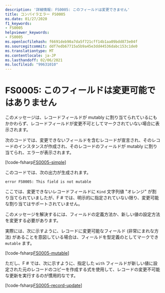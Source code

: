 ```yaml
---
description: '詳細情報: FS0005: このフィールドは変更できません'
title: コンパイラエラー FS0005
ms.date: 01/27/2020
f1_keywords:
- FS0005
helpviewer_keywords:
- FS0005
ms.openlocfilehash: f6691deb90a7da5f721cff14b1aa09bdd873e04f
ms.sourcegitcommit: ddf7edb67715a5b9a45e3dd44536dabc153c1de0
ms.translationtype: MT
ms.contentlocale: ja-JP
ms.lasthandoff: 02/06/2021
ms.locfileid: "99631010"
---
```

# <a name="fs0005-this-field-is-not-mutable"></a>FS0005: このフィールドは変更可能ではありません

このメッセージは、レコードフィールドが mutably に割り当てられているにもかかわらず、レコードフィールドが変更不可としてマークされていない場合に表示されます。

次のコードでは、変更できないフィールドを含むレコードが宣言され、そのレコードのインスタンスが作成され、そのレコードのフィールドが mutably に割り当てられ、エラーが表示されます。

[!code-fsharp[FS0005-simple](~/samples/snippets/fsharp/compiler-messages/fs0005.fsx#L2-L8)]

このコードでは、次の出力が生成されます。

```text
error FS0005: This field is not mutable
```

ここでは、変更できないレコードフィールドに `Kind` 文字列値 "オレンジ" が割り当てられていましたが、F # では、明示的に指定されていない限り、変更可能な割り当てはサポートされていません。

このメッセージを解決するには、フィールドの定義方法か、新しい値の設定方法を変更する必要があります。

実際には、次に示すように、レコードに変更可能なフィールド (非常にまれな方法) があることを意図している場合は、フィールドを型定義のとしてマークでき `mutable` ます。

[!code-fsharp[FS0005-mutable](~/samples/snippets/fsharp/compiler-messages/fs0005.fsx#L11-L17)]

ただし、F # では、次に示すように、指定した `with` フィールドが新しい値に設定された元のレコードのコピーを作成する式を使用して、レコードの変更不可能な更新を実行するのが慣用的なです。

[!code-fsharp[FS0005-record-update](~/samples/snippets/fsharp/compiler-messages/fs0005.fsx#L20-L26)]
